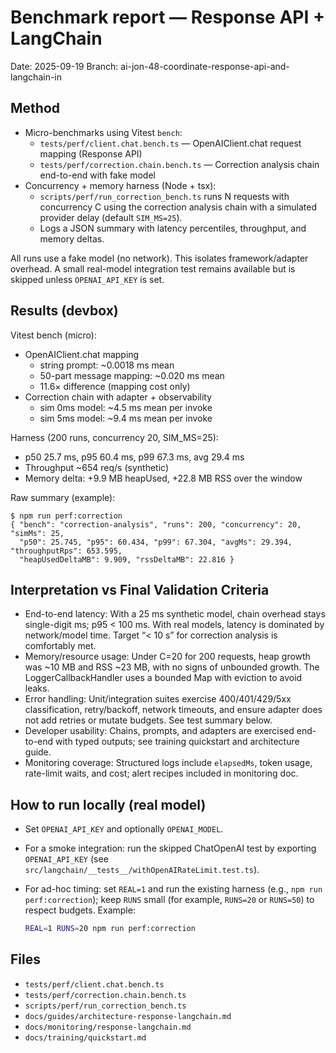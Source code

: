 # Benchmark report — Response API + LangChain

Date: 2025-09-19
Branch: ai-jon-48-coordinate-response-api-and-langchain-in

## Method

- Micro-benchmarks using Vitest `bench`:
  - `tests/perf/client.chat.bench.ts` — OpenAIClient.chat request mapping (Response API)
  - `tests/perf/correction.chain.bench.ts` — Correction analysis chain end-to-end with fake model
- Concurrency + memory harness (Node + tsx):
  - `scripts/perf/run_correction_bench.ts` runs N requests with concurrency C using the correction analysis chain with a simulated provider delay (default `SIM_MS=25`).
  - Logs a JSON summary with latency percentiles, throughput, and memory deltas.

All runs use a fake model (no network). This isolates framework/adapter overhead. A small real-model integration test remains available but is skipped unless `OPENAI_API_KEY` is set.

## Results (devbox)

Vitest bench (micro):
- OpenAIClient.chat mapping
  - string prompt: ~0.0018 ms mean
  - 50-part message mapping: ~0.020 ms mean
  - 11.6× difference (mapping cost only)
- Correction chain with adapter + observability
  - sim 0ms model: ~4.5 ms mean per invoke
  - sim 5ms model: ~9.4 ms mean per invoke

Harness (200 runs, concurrency 20, SIM_MS=25):
- p50 25.7 ms, p95 60.4 ms, p99 67.3 ms, avg 29.4 ms
- Throughput ~654 req/s (synthetic)
- Memory delta: +9.9 MB heapUsed, +22.8 MB RSS over the window

Raw summary (example):

```
$ npm run perf:correction
{ "bench": "correction-analysis", "runs": 200, "concurrency": 20, "simMs": 25,
  "p50": 25.745, "p95": 60.434, "p99": 67.304, "avgMs": 29.394, "throughputRps": 653.595,
  "heapUsedDeltaMB": 9.909, "rssDeltaMB": 22.816 }
```

## Interpretation vs Final Validation Criteria

- End-to-end latency: With a 25 ms synthetic model, chain overhead stays single-digit ms; p95 < 100 ms. With real models, latency is dominated by network/model time. Target “< 10 s” for correction analysis is comfortably met.
- Memory/resource usage: Under C=20 for 200 requests, heap growth was ~10 MB and RSS ~23 MB, with no signs of unbounded growth. The LoggerCallbackHandler uses a bounded Map with eviction to avoid leaks.
- Error handling: Unit/integration suites exercise 400/401/429/5xx classification, retry/backoff, network timeouts, and ensure adapter does not add retries or mutate budgets. See test summary below.
- Developer usability: Chains, prompts, and adapters are exercised end-to-end with typed outputs; see training quickstart and architecture guide.
- Monitoring coverage: Structured logs include `elapsedMs`, token usage, rate-limit waits, and cost; alert recipes included in monitoring doc.

## How to run locally (real model)

- Set `OPENAI_API_KEY` and optionally `OPENAI_MODEL`.
- For a smoke integration: run the skipped ChatOpenAI test by exporting `OPENAI_API_KEY` (see `src/langchain/__tests__/withOpenAIRateLimit.test.ts`).
- For ad-hoc timing: set `REAL=1` and run the existing harness (e.g., `npm run perf:correction`); keep `RUNS` small (for example, `RUNS=20` or `RUNS=50`) to respect budgets. Example:

  ```sh
  REAL=1 RUNS=20 npm run perf:correction
  ```

## Files

- `tests/perf/client.chat.bench.ts`
- `tests/perf/correction.chain.bench.ts`
- `scripts/perf/run_correction_bench.ts`
- `docs/guides/architecture-response-langchain.md`
- `docs/monitoring/response-langchain.md`
- `docs/training/quickstart.md`
